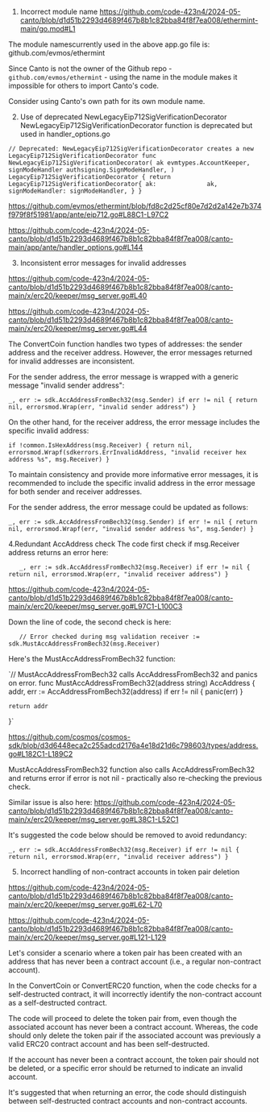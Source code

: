 1. Incorrect module name
https://github.com/code-423n4/2024-05-canto/blob/d1d51b2293d4689f467b8b1c82bba84f8f7ea008/ethermint-main/go.mod#L1

The module namescurrently used in the above app.go file is:
github.com/evmos/ethermint

Since Canto is not the owner of the Github repo - `github.com/evmos/ethermint` - using the name in the module makes it impossible for others to import Canto's code.

Consider using Canto's own path for its own module name.

2. Use of deprecated NewLegacyEip712SigVerificationDecorator 
NewLegacyEip712SigVerificationDecorator function is deprecated but used in handler_options.go

`// Deprecated: NewLegacyEip712SigVerificationDecorator creates a new LegacyEip712SigVerificationDecorator
func NewLegacyEip712SigVerificationDecorator(
	ak evmtypes.AccountKeeper,
	signModeHandler authsigning.SignModeHandler,
) LegacyEip712SigVerificationDecorator {
	return LegacyEip712SigVerificationDecorator{
		ak:              ak,
		signModeHandler: signModeHandler,
	}
}`

https://github.com/evmos/ethermint/blob/fd8c2d25cf80e7d2d2a142e7b374f979f8f51981/app/ante/eip712.go#L88C1-L97C2

https://github.com/code-423n4/2024-05-canto/blob/d1d51b2293d4689f467b8b1c82bba84f8f7ea008/canto-main/app/ante/handler_options.go#L144


3. Inconsistent error messages for invalid addresses

https://github.com/code-423n4/2024-05-canto/blob/d1d51b2293d4689f467b8b1c82bba84f8f7ea008/canto-main/x/erc20/keeper/msg_server.go#L40

https://github.com/code-423n4/2024-05-canto/blob/d1d51b2293d4689f467b8b1c82bba84f8f7ea008/canto-main/x/erc20/keeper/msg_server.go#L44

The ConvertCoin function handles two types of addresses: the sender address and the receiver address. However, the error messages returned for invalid addresses are inconsistent.

For the sender address, the error message is wrapped with a generic message "invalid sender address":

`_, err := sdk.AccAddressFromBech32(msg.Sender)
	if err != nil {
		return nil, errorsmod.Wrap(err, "invalid sender address")
	}`

On the other hand, for the receiver address, the error message includes the specific invalid address:

`if !common.IsHexAddress(msg.Receiver) {
		return nil, errorsmod.Wrapf(sdkerrors.ErrInvalidAddress, "invalid receiver hex address %s", msg.Receiver)
	}
`

To maintain consistency and provide more informative error messages, it is recommended to include the specific invalid address in the error message for both sender and receiver addresses.

For the sender address, the error message could be updated as follows:

`_, err := sdk.AccAddressFromBech32(msg.Sender)
if err != nil {
    return nil, errorsmod.Wrapf(err, "invalid sender address %s", msg.Sender)
}
`


4.Redundant AccAddress check
The code first check if msg.Receiver address returns an error here:

`	_, err := sdk.AccAddressFromBech32(msg.Receiver)
	if err != nil {
		return nil, errorsmod.Wrap(err, "invalid receiver address")
	}`

https://github.com/code-423n4/2024-05-canto/blob/d1d51b2293d4689f467b8b1c82bba84f8f7ea008/canto-main/x/erc20/keeper/msg_server.go#L97C1-L100C3

Down the line of code, the second check is here:

`	// Error checked during msg validation
	receiver := sdk.MustAccAddressFromBech32(msg.Receiver)`

Here's the MustAccAddressFromBech32 function:

`// MustAccAddressFromBech32 calls AccAddressFromBech32 and panics on error.
func MustAccAddressFromBech32(address string) AccAddress {
	addr, err := AccAddressFromBech32(address)
	if err != nil {
		panic(err)
	}

	return addr
}`

https://github.com/cosmos/cosmos-sdk/blob/d3d6448eca2c255adcd2176a4e18d21d6c798603/types/address.go#L182C1-L189C2

MustAccAddressFromBech32 function also calls AccAddressFromBech32 and returns error if error is not nil - practically also re-checking the previous check.

Similar issue is also here:
https://github.com/code-423n4/2024-05-canto/blob/d1d51b2293d4689f467b8b1c82bba84f8f7ea008/canto-main/x/erc20/keeper/msg_server.go#L38C1-L52C1

It's suggested the code below should be removed to avoid redundancy:

`_, err := sdk.AccAddressFromBech32(msg.Receiver)
	if err != nil {
		return nil, errorsmod.Wrap(err, "invalid receiver address")
	}`


5.  Incorrect handling of non-contract accounts in token pair deletion

https://github.com/code-423n4/2024-05-canto/blob/d1d51b2293d4689f467b8b1c82bba84f8f7ea008/canto-main/x/erc20/keeper/msg_server.go#L62-L70

https://github.com/code-423n4/2024-05-canto/blob/d1d51b2293d4689f467b8b1c82bba84f8f7ea008/canto-main/x/erc20/keeper/msg_server.go#L121-L129

Let's consider a scenario where a token pair has been created with an address that has never been a contract account (i.e., a regular non-contract account).

In the ConvertCoin or ConvertERC20 function, when the code checks for a self-destructed contract, it will incorrectly identify the non-contract account as a self-destructed contract.

The code will proceed to delete the token pair from, even though the associated account has never been a contract account. Whereas, the code should only delete the token pair if the associated account was previously a valid ERC20 contract account and has been self-destructed.

If the account has never been a contract account, the token pair should not be deleted, or a specific error should be returned to indicate an invalid account.

It's suggested that when returning an error, the code should distinguish between self-destructed contract accounts and non-contract accounts.



